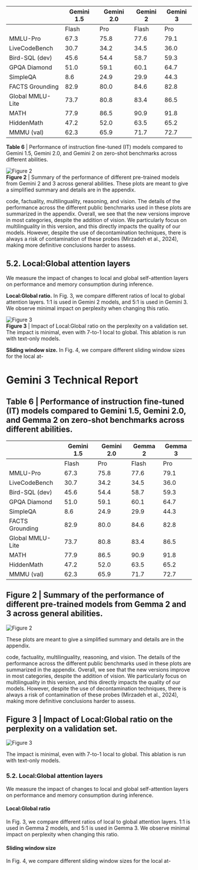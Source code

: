| | Gemini 1.5 | Gemini 2.0 | Gemini 2 | Gemini 3 |
| --- | --- | --- | --- | --- |
| | Flash | Pro | Flash | Pro | 2B | 9B | 27B | 1B | 4B | 12B | 27B |
| MMLU-Pro | 67.3 | 75.8 | 77.6 | 79.1 | 15.6 | 46.8 | 56.9 | 14.7 | 43.6 | 60.6 | 67.5 |
| LiveCodeBench | 30.7 | 34.2 | 34.5 | 36.0 | 1.2 | 10.8 | 20.4 | 1.9 | 12.6 | 24.6 | 29.7 |
| Bird-SQL (dev) | 45.6 | 54.4 | 58.7 | 59.3 | 12.2 | 33.8 | 46.7 | 6.4 | 36.3 | 47.9 | 54.4 |
| GPQA Diamond | 51.0 | 59.1 | 60.1 | 64.7 | 24.7 | 28.8 | 34.3 | 19.2 | 30.8 | 40.9 | 42.4 |
| SimpleQA | 8.6 | 24.9 | 29.9 | 44.3 | 2.8 | 5.3 | 9.2 | 2.2 | 4.0 | 6.3 | 10.0 |
| FACTS Grounding | 82.9 | 80.0 | 84.6 | 82.8 | 43.8 | 62.0 | 62.4 | 36.4 | 70.1 | 75.8 | 74.9 |
| Global MMLU-Lite | 73.7 | 80.8 | 83.4 | 86.5 | 41.9 | 64.8 | 68.6 | 34.2 | 54.5 | 69.5 | 75.1 |
| MATH | 77.9 | 86.5 | 90.9 | 91.8 | 27.2 | 49.4 | 55.6 | 48.0 | 75.6 | 83.8 | 89.0 |
| HiddenMath | 47.2 | 52.0 | 63.5 | 65.2 | 1.8 | 10.4 | 14.8 | 15.8 | 43.0 | 54.5 | 60.3 |
| MMMU (val) | 62.3 | 65.9 | 71.7 | 72.7 | - | - | - | 48.8 | 59.6 | 64.9 | |

**Table 6** | Performance of instruction fine-tuned (IT) models compared to Gemini 1.5, Gemini 2.0, and Gemini 2 on zero-shot benchmarks across different abilities.

![Figure 2](image-url)  
**Figure 2** | Summary of the performance of different pre-trained models from Gemini 2 and 3 across general abilities. These plots are meant to give a simplified summary and details are in the appendix.

code, factuality, multilinguality, reasoning, and vision. The details of the performance across the different public benchmarks used in these plots are summarized in the appendix. Overall, we see that the new versions improve in most categories, despite the addition of vision. We particularly focus on multilinguality in this version, and this directly impacts the quality of our models. However, despite the use of decontamination techniques, there is always a risk of contamination of these probes (Mirzadeh et al., 2024), making more definitive conclusions harder to assess.

## 5.2. Local:Global attention layers

We measure the impact of changes to local and global self-attention layers on performance and memory consumption during inference.

**Local:Global ratio.** In Fig. 3, we compare different ratios of local to global attention layers. 1:1 is used in Gemini 2 models, and 5:1 is used in Gemini 3. We observe minimal impact on perplexity when changing this ratio.

![Figure 3](image-url)  
**Figure 3** | Impact of Local:Global ratio on the perplexity on a validation set. The impact is minimal, even with 7-to-1 local to global. This ablation is run with text-only models.

**Sliding window size.** In Fig. 4, we compare different sliding window sizes for the local at-


# Gemini 3 Technical Report

## Table 6 | Performance of instruction fine-tuned (IT) models compared to Gemini 1.5, Gemini 2.0, and Gemma 2 on zero-shot benchmarks across different abilities.

|                     | Gemini 1.5 | Gemini 2.0 | Gemma 2       | Gemma 3       |
|---------------------|-------------|------------|---------------|---------------|
|                     | Flash | Pro | Flash | Pro | 2B   | 9B   | 27B  | 1B   | 4B   | 12B  | 27B  |
| MMLU-Pro            | 67.3        | 75.8       | 77.6          | 79.1          | 15.6 | 46.8 | 56.9 | 14.7 | 43.6 | 60.6 | 67.5 |
| LiveCodeBench       | 30.7        | 34.2       | 34.5          | 36.0          | 1.2  | 10.8 | 20.4 | 1.9  | 12.6 | 24.6 | 29.7 |
| Bird-SQL (dev)      | 45.6        | 54.4       | 58.7          | 59.3          | 12.2 | 33.8 | 46.7 | 6.4  | 36.3 | 47.9 | 54.4 |
| GPQA Diamond        | 51.0        | 59.1       | 60.1          | 64.7          | 24.7 | 28.8 | 34.3 | 19.2 | 30.8 | 40.9 | 42.4 |
| SimpleQA            | 8.6         | 24.9       | 29.9          | 44.3          | 2.8  | 5.3  | 9.2  | 2.2  | 4.0  | 6.3  | 10.0 |
| FACTS Grounding     | 82.9        | 80.0       | 84.6          | 82.8          | 43.8 | 62.0 | 62.4 | 36.4 | 70.1 | 75.8 | 74.9 |
| Global MMLU-Lite    | 73.7        | 80.8       | 83.4          | 86.5          | 41.9 | 64.8 | 68.6 | 34.2 | 54.5 | 69.5 | 75.1 |
| MATH                | 77.9        | 86.5       | 90.9          | 91.8          | 27.2 | 49.4 | 55.6 | 48.0 | 75.6 | 83.8 | 89.0 |
| HiddenMath          | 47.2        | 52.0       | 63.5          | 65.2          | 1.8  | 10.4 | 14.8 | 15.8 | 43.0 | 54.5 | 60.3 |
| MMMU (val)          | 62.3        | 65.9       | 71.7          | 72.7          | -    | -    | -    | 48.8 | 59.6 | 64.9 | -    |

## Figure 2 | Summary of the performance of different pre-trained models from Gemma 2 and 3 across general abilities.

![Figure 2](image_url)

These plots are meant to give a simplified summary and details are in the appendix.

code, factuality, multilinguality, reasoning, and vision. The details of the performance across the different public benchmarks used in these plots are summarized in the appendix. Overall, we see that the new versions improve in most categories, despite the addition of vision. We particularly focus on multilinguality in this version, and this directly impacts the quality of our models. However, despite the use of decontamination techniques, there is always a risk of contamination of these probes (Mirzadeh et al., 2024), making more definitive conclusions harder to assess.

## Figure 3 | Impact of Local:Global ratio on the perplexity on a validation set.

![Figure 3](image_url)

The impact is minimal, even with 7-to-1 local to global. This ablation is run with text-only models.

### 5.2. Local:Global attention layers

We measure the impact of changes to local and global self-attention layers on performance and memory consumption during inference.

#### Local:Global ratio

In Fig. 3, we compare different ratios of local to global attention layers. 1:1 is used in Gemma 2 models, and 5:1 is used in Gemma 3. We observe minimal impact on perplexity when changing this ratio.

#### Sliding window size

In Fig. 4, we compare different sliding window sizes for the local at-